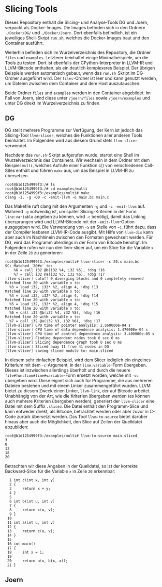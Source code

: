 # Slicing Tools

Dieses Repository enthält die Slicing- und Analyse-Tools DG und Joern,
verpackt als Docker-Images. Die Images befinden sich in den Ordnern
`./Docker/DG/` und `./Docker/Joern`. Dort ebenfalls befindlich, ist ein
jeweiliges Shell-Skript `run.sh`, welches die Docker-Images baut und den
Container ausführt.

Weiterhin befinden sich im Wurzelverzeichnis des Repository, die Ordner
`files` und `examples`. Letzterer beinhaltet einige Minimalbeispiele, um
die Tools zu testen. Dort ist ebenfalls der CPython-Interpreter in
LLVM-IR und LLVM-Bitcode enthalten, als ein deutlich komplexeres
Beispiel. Der übrigen Beispiele werden automatisch gebaut, wenn das
`run.sh`-Skript im DG-Ordner ausgeführt wird. Der `files`-Ordner ist
leer und kann genutzt werden, um Dateien zwischen dem Container und dem
Host auszutauschen.

Beide Ordner `files` und `examples` werden in den Container abgebildet.
Im Fall von Joern, sind diese unter `/joern/files` sowie
`/joern/examples` und unter DG direkt im Wurzelverzeichnis zu finden.


## DG

DG stellt mehrere Programme zur Verfügung, der Kern ist jedoch das
Slicing-Tool `llvm-slicer`, welches die Funktionen aller anderen Tools
beinhaltet. Im Folgenden wird aus diesem Grund stets `llvm-slicer`
verwendet.

Nachdem das `run.sh`-Skript aufgerufen wurde, startet eine Shell im
Wurzelverzeichnis des Containers. Wir wechseln in dem Ordner mit dem
Beispiel `multi`, welches Aufrufe einer Funktion c() von verschiedenen
Call-Sites enthält und führen `make` aus, um das Beispiel in LLVM-IR zu
übersetzen.

```
root@b1d1254999f3:/# ls
root@b1d1254999f3:/# cd examples/multi
root@b1d1254999f3:/examples/multi# make
clang -I. -g -O0 -c -emit-llvm -o main.bc main.c
```

Das Makefile ruft clang mit den Argumenten `-g` und `-c -emit-llvm` auf.
Während `-g` notwendig ist, um später Slicing-Kriterien in der Form
`line:variable` angeben zu können, wird `-c` benötigt, damit das Linking
übersprungen wird und LLVM-Bitcode mit der `-emit-llvm`-Option
ausgegeben wird. Die Verwendung von `-S` an Stelle von `-c`, führt dazu,
dass der Compiler lesbaren LLVM-IR-Code ausgibt. Mit Hilfe von
`llvm-dis` kann aber auch im Nachhinein zwischen den Formaten
gewechselt werden. Für DG, wird das Programm allerdings in der
Form von Bitcode benötigt. Im Folgenden rufen wir nun den llvm-slicer
auf, um ein Slice für die Variable `x` in der Zeile `20` zu generieren:

```
root@b1d1254999f3:/examples/multi# llvm-slicer -c 20:x main.bc
SC: Matched '20#x' to:
    %6 = call i32 @b(i32 %4, i32 %5), !dbg !16
    %7 = call i32 @a(i32 %3, i32 %6), !dbg !17
[llvm-slicer] cutoff 0 diverging blocks and 0 completely removed
Matched line 20 with variable x to:
  %3 = load i32, i32* %2, align 4, !dbg !13
Matched line 20 with variable x to:
  %4 = load i32, i32* %2, align 4, !dbg !14
Matched line 20 with variable x to:
  %5 = load i32, i32* %2, align 4, !dbg !15
Matched line 20 with variable x to:
  %6 = call i32 @b(i32 %4, i32 %5), !dbg !16
Matched line 20 with variable x to:
  %7 = call i32 @a(i32 %3, i32 %6), !dbg !17
[llvm-slicer] CPU time of pointer analysis: 2.060000e-04 s
[llvm-slicer] CPU time of data dependence analysis: 1.470000e-04 s
[llvm-slicer] CPU time of control dependence analysis: 3.400000e-05 s
[llvm-slicer] Finding dependent nodes took 0 sec 0 ms
[llvm-slicer] Slicing dependence graph took 0 sec 0 ms
[llvm-slicer] Sliced away 11 from 41 nodes in DG
[llvm-slicer] saving sliced module to: main.sliced
```

In diesem sehr einfachen Beispiel, wird dem Slicer lediglich ein
einzelnes Kriterium mit dem `-c`-Argument, in der `line:variable`-Form
übergeben. Dieses ist inzwischen allerdings überholt und durch die
neuere `file#function#line#variable`-Form ersetzt worden, welche mit
`-sc` übergeben wird. Diese eignet sich auch für Programme, die aus
mehreren Dateien bestehen und mit einem Linker zusammengeführt wurden.
LLVM bietet zu diesem Zweck einen Linker, `llvm-link`, der auf Bitcode
arbeitet. Unabhängig von der Art, wie die Kriterien übergeben werden (es
können auch mehrere Kriterien übergeben werden), generiert der
`llvm-slicer` eine Datei mit dem Suffix `.sliced`. Die Datei enthält den
Programm-Slice und kann entweder direkt, als Bitcode, betrachtet werden
oder aber zuvor in C-Code zurück übersetzt werden. Das Tool
`llvm-to-source` bietet darüber hinaus aber auch die Möglichkeit, den
Slice auf Zeilen der Quelldatei abzubilden:

```
root@b1d1254999f3:/examples/multi# llvm-to-source main.sliced
3
8
13
18
20
```

Betrachten wir diese Angaben in der Quelldatei, so ist der korrekte
Backward-Slice für die Variable `x` in Zeile `20` erkennbar:

```
  1 int c(int x, int y)
  2 {
  3     return x + y;
  4 }
  5
  6 int b(int u, int v)
  7 {
  8     return c(u, v);
  9 }
 10
 11 int a(int u, int v)
 12 {
 13     return c(u, v);
 14 }
 15
 16 int main()
 17 {
 18     int x = 1;
 19
 20     return a(x, b(x, x));
 21 }
```





## Joern

